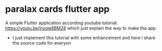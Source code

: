 # paralax cards flutter app

A simple Flutter application according youtube tutorial:
https://youtu.be/jruole8BM28 
which just explain the way to make tha app.
- I just implement this tutorial with some enhancement 
and here i share the source code for everyon


